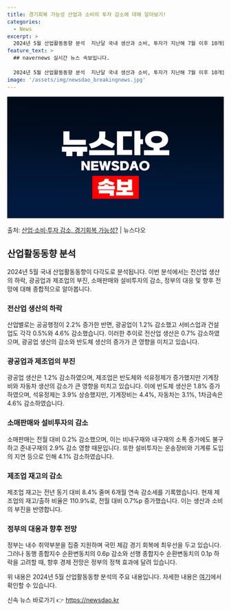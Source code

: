 ```yaml
---
title: 경기회복 가능성 산업과 소비의 투자 감소에 대해 알아보기!
categories:
  - News
excerpt: >
  2024년 5월 산업활동동향 분석  지난달 국내 생산과 소비, 투자가 지난해 7월 이후 10개월 만에 모두 …
feature_text: >
  ## navernews 실시간 뉴스 속보입니다.

  2024년 5월 산업활동동향 분석  지난달 국내 생산과 소비, 투자가 지난해 7월 이후 10개월 만에 모두 …
image: '/assets/img/newsdao_breakingnews.jpg'
---
```


![뉴스다오 속보](/assets/img/newsdao_breakingnews.jpg)

<p>출처: <a href="https://newsdao.kr/4505" rel="dofollow">산업·소비·투자 감소, 경기회복 가능성?</a> | 뉴스다오</p>

<h2 data-ke-size="size26">산업활동동향 분석</h2>
2024년 5월 국내 산업활동동향이 다각도로 분석됩니다. 이번 분석에서는 전산업 생산의 하락, 광공업과 제조업의 부진, 소매판매와 설비투자의 감소, 정부의 대응 및 향후 전망에 대해 종합적으로 알아봅니다.

<h3>전산업 생산의 하락</h3>
산업별로는 공공행정이 2.2% 증가한 반면, 광공업이 1.2% 감소했고 서비스업과 건설업도 각각 0.5%와 4.6% 감소했습니다. 이러한 추이로 전산업 생산은 0.7% 감소하였으며, 광공업 생산의 감소와 반도체 생산의 증가가 큰 영향을 미치고 있습니다.

<h3>광공업과 제조업의 부진</h3>
광공업 생산은 1.2% 감소하였으며, 제조업은 반도체와 석유정제가 증가했지만 기계장비와 자동차 생산의 감소가 큰 영향을 미치고 있습니다. 이에 반도체 생산은 1.8% 증가하였으며, 석유정제는 3.9% 상승했지만, 기계장비는 4.4%, 자동차는 3.1%, 1차금속은 4.6% 감소하였습니다.

<h3>소매판매와 설비투자의 감소</h3>
소매판매는 전월 대비 0.2% 감소했으며, 이는 비내구재와 내구재의 소폭 증가에도 불구하고 준내구재의 2.9% 감소 영향 때문입니다. 또한 설비투자는 운송장비와 기계류 도입의 지연 등으로 인해 4.1% 감소하였습니다.

<h3>제조업 재고의 감소</h3>
제조업 재고는 전년 동기 대비 8.4% 줄며 6개월 연속 감소세를 기록했습니다. 현재 제조업의 재고/출하 비율은 110.9%로, 전월 대비 0.7%p 증가했습니다. 이는 생산과 소비의 부진을 반영합니다.

<h3>정부의 대응과 향후 전망</h3>
정부는 내수 취약부분을 집중 지원하며 국민 체감 경기 회복에 최우선을 두고 있습니다. 그러나 동행 종합지수 순환변동치의 0.6p 감소와 선행 종합지수 순환변동치의 0.1p 하락을 고려할 때, 향후 경제 전망은 정부의 정책 효과에 달려 있습니다.

위 내용은 2024년 5월 산업활동동향 분석의 주요 내용입니다. 자세한 내용은 <a href="https://newsdao.kr/4505">여기</a>에서 확인할 수 있습니다. 

신속 뉴스 바로가기 👉 <a href="https://newsdao.kr" rel="dofollow">https://newsdao.kr</a>


